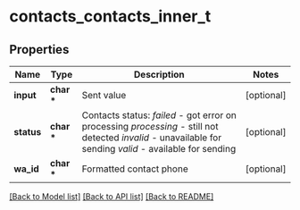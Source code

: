 # contacts_contacts_inner_t

## Properties
Name | Type | Description | Notes
------------ | ------------- | ------------- | -------------
**input** | **char \*** | Sent value | [optional] 
**status** | **char \*** | Contacts status:   *failed* - got error on processing  *processing* - still not detected  *invalid* - unavailable for sending  *valid* - available for sending | [optional] 
**wa_id** | **char \*** | Formatted contact phone | [optional] 

[[Back to Model list]](../README.md#documentation-for-models) [[Back to API list]](../README.md#documentation-for-api-endpoints) [[Back to README]](../README.md)


